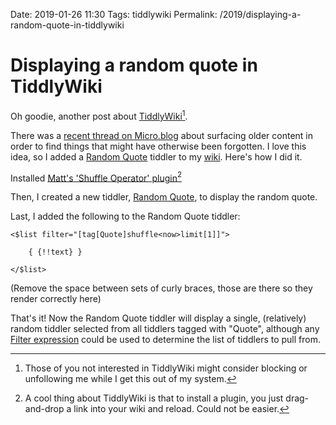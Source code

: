 Date: 2019-01-26 11:30
Tags: tiddlywiki
Permalink: /2019/displaying-a-random-quote-in-tiddlywiki

# Displaying a random quote in TiddlyWiki

Oh goodie, another post about [TiddlyWiki](https://tiddlywiki.com)[^block].

There was a [recent thread on Micro.blog](https://micro.blog/canion/2028825) about surfacing older content in order to find things that might have otherwise been forgotten. I love this idea, so I added a [Random Quote](https://rudimentarylathe.org/#Random%20Quote) tiddler to my [wiki](https://rudimentarylathe.org). Here's how I did it.

Installed [Matt's 'Shuffle Operator' plugin](https://mklauber.github.io/tw5-plugins/#Shuffle%20Operator)[^install]

Then, I created a new tiddler, [Random Quote](https://rudimentarylathe.org/#Random%20Quote), to display the random quote.

Last, I added the following to the Random Quote tiddler:

```
<$list filter="[tag[Quote]shuffle<now>limit[1]]">

	{ {!!text} }

</$list>
```

(Remove the space between sets of curly braces, those are there so they render correctly here)

That's it! Now the Random Quote tiddler will display a single, (relatively) random tiddler selected from all tiddlers tagged with "Quote", although any [Filter expression](https://tiddlywiki.com/#Filters) could be used to determine the list of tiddlers to pull from.


[^block]: Those of you not interested in TiddlyWiki might consider blocking or unfollowing me while I get this out of my system.
[^install]: A cool thing about TiddlyWiki is that to install a plugin, you just drag-and-drop a link into your wiki and reload. Could not be easier.